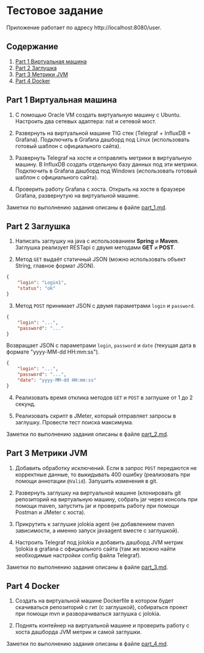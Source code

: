 # Тестовое задание

Приложение работает по адресу http://localhost:8080/user.

## Содержание

1. [Part 1 Виртуальная машина](#part-1-виртуальная-машина)
2. [Part 2 Заглушка](#part-2-заглушка)
3. [Part 3 Метрики JVM](#part-3-метрики-jvm)
4. [Part 4 Docker](#part-4-docker)

## Part 1 Виртуальная машина

1) С помощью Oracle VM создать виртуальную машину с Ubuntu. Настроить два сетевых адаптера: nat и сетевой мост.

2) Развернуть на виртуальной машине TIG стек (Telegraf + InfluxDB + Grafana). Подключить в Grafana дашборд под Linux (использовать готовый шаблон с официального сайта).

3) Развернуть Telegraf на хосте и отправлять метрики в виртуальную машину. В InfluxDB создать отдельную базу данных под эти метрики. Подключить в Grafana дашборд под Windows (использовать готовый шаблон с официального сайта).

4) Проверить работу Grafana с хоста. Открыть на хосте в браузере Grafana, развернутую на виртуальной машине.

Заметки по выполнению задания описаны в файле [part_1.md](./notes/part_1.md).

## Part 2 Заглушка

1) Написать заглушку на java с использованием **Spring** и **Maven**. Заглушка реализует RESTapi с двумя методами **GET** и **POST**.

2) Метод `GET` выдаёт статичный JSON (можно использовать объект String, главное формат JSON).

```json
{
    "login": "Login1",
    "status": "ok"
}
```

3) Метод `POST` принимает JSON с двумя параметрами `login` и `password`.

```json
{
    "login": "...",
    "password": "..."
}
```
Возвращает JSON с параметрами `login`, `password` и `date` (текущая дата в формате "yyyy-MM-dd HH:mm:ss").

```json
{
    "login": "...",
    "password": "...",
    "date": "yyyy-MM-dd HH:mm:ss"
}
```

4) Реализовать время отклика методов `GET` и `POST` в заглушке от 1 до 2 секунд.

5) Реализовать скрипт в JMeter, который отправляет запросы в заглушку. Провести тест поиска максимума.

Заметки по выполнению задания описаны в файле [part_2.md](./notes/part_2.md).

## Part 3 Метрики JVM

1) Добавить обработку исключений. Если в запрос `POST` передаются не корректные данные, то выкидывать 400 ошибку (реализовать при помощи аннотации `@Valid`). Запушить изменения в git.

2) Развернуть заглушку на виртуальной машине (клонировать git репозиторий на виртуальную машину, собрать jar через консоль при помощи maven, запустить jar и проверить работу при помощи Postman и JMeter с хоста).

3) Прикрутить к заглушке jolokia agent (не добавлением maven зависимости, а именно запуск javaagent вместе с заглушкой).

4) Настроить Telegraf под jolokia и добавить дашборд JVM метрик !jolokia в grafana с официального сайта (там же можно найти необходимые настройки config файла Telegraf).

Заметки по выполнению задания описаны в файле [part_3.md](./notes/part_3.md).

## Part 4 Docker

1) Создать на виртуальной машине Dockerfile в котором будет скачиваться репозиторий с гит (с заглушкой), собираться проект при помощи mvn и разворачиваться заглушка с jolokia.

2) Поднять контейнер на виртуальной машине и проверить работу с хоста дашборда JVM метрик и самой заглушки.

Заметки по выполнению задания описаны в файле [part_4.md](./notes/part_4.md).